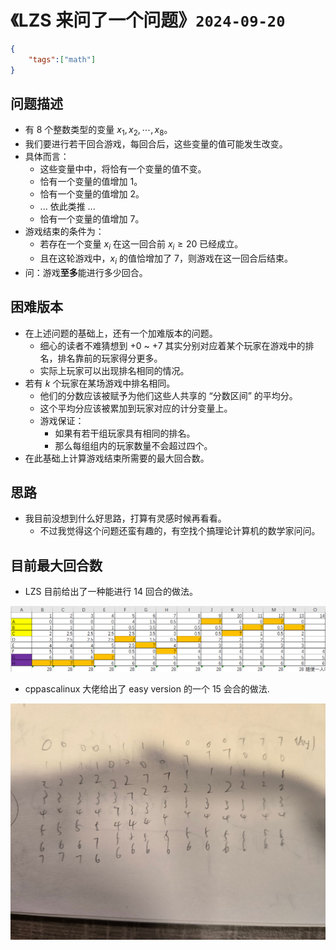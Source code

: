 # 《LZS 来问了一个问题》`2024-09-20`

```json
{
    "tags":["math"]
}
```

##  问题描述

- 有 $8$ 个整数类型的变量 $x_1, x_2, \cdots, x_8$。
- 我们要进行若干回合游戏，每回合后，这些变量的值可能发生改变。
- 具体而言：
  - 这些变量中中，将恰有一个变量的值不变。
  - 恰有一个变量的值增加 1。
  - 恰有一个变量的值增加 2。
  - ... 依此类推 ...
  - 恰有一个变量的值增加 7。
- 游戏结束的条件为：
  - 若存在一个变量 $x_i$ 在这一回合前 $x_i\geq 20$ 已经成立。
  - 且在这轮游戏中，$x_i$ 的值恰增加了 7，则游戏在这一回合后结束。
- 问：游戏**至多**能进行多少回合。

## 困难版本

- 在上述问题的基础上，还有一个加难版本的问题。
  - 细心的读者不难猜想到 +0 ~ +7 其实分别对应着某个玩家在游戏中的排名，排名靠前的玩家得分更多。
  - 实际上玩家可以出现排名相同的情况。
- 若有 $k$ 个玩家在某场游戏中排名相同。
  - 他们的分数应该被赋予为他们这些人共享的 “分数区间” 的平均分。
  - 这个平均分应该被累加到玩家对应的计分变量上。
  - 游戏保证：
    - 如果有若干组玩家具有相同的排名。
    - 那么每组组内的玩家数量不会超过四个。
- 在此基础上计算游戏结束所需要的最大回合数。

## 思路

- 我目前没想到什么好思路，打算有灵感时候再看看。
  - 不过我觉得这个问题还蛮有趣的，有空找个搞理论计算机的数学家问问。

## 目前最大回合数

- LZS 目前给出了一种能进行 14 回合的做法。

<img src="../../blob/img/2024-09-21_sample14.jpg">

- cppascalinux 大佬给出了 easy version 的一个 15 会合的做法.

<img src="../../blob/img/2024-09-22_hjq-sample.jpg">
